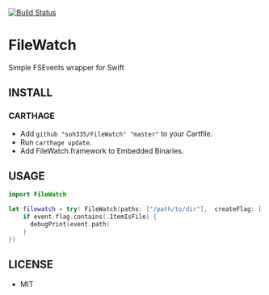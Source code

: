 [![Build Status](https://travis-ci.org/soh335/FileWatch.svg?branch=master)](https://travis-ci.org/soh335/FileWatch)

# FileWatch

Simple FSEvents wrapper for Swift

## INSTALL

### CARTHAGE

* Add ```github "soh335/FileWatch" "master"``` to your Cartfile.
* Run ```carthage update```.
* Add FileWatch.framework to Embedded Binaries.

## USAGE

```swift
import FileWatch

let filewatch = try! FileWatch(paths: ["/path/to/dir"],  createFlag: [.UseCFTypes, .FileEvents], runLoop: NSRunLoop.currentRunLoop(), latency: 3.0, eventHandler: { event in
    if event.flag.contains(.ItemIsFile) {
      debugPrint(event.path)
    }
})
```

## LICENSE

* MIT
